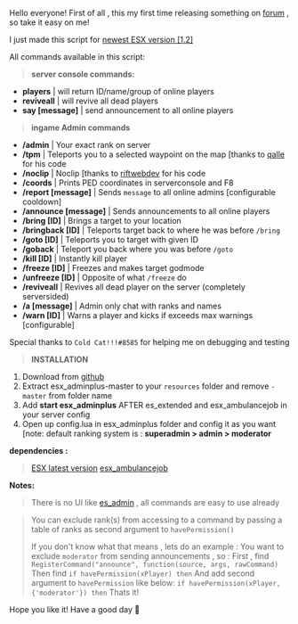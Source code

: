Hello everyone!
First of all , this my first time releasing something on [forum](https://forum.cfx.re/t/esx-1-2-esx-adminplus/1202550?u=ali_exacute) , so take it easy on me!

I just made this script for [newest ESX version [1.2]](https://github.com/ESX-Org/es_extended)

All commands available in this script:

>**server console commands:**
*  **players** | will return ID/name/group of online players
*  **reviveall** | will revive all dead players
*  **say [message]** | send announcement to all online players

>**ingame Admin commands**
* **/admin** | Your exact rank on server
* **/tpm** | Teleports you to a selected waypoint on the map [thanks to [qalle](https://github.com/qalle-fivem/esx_marker) for his code
* **/noclip** | Noclip [thanks to [riftwebdev](https://github.com/riftwebdev) for his code
* **/coords** | Prints PED coordinates in serverconsole and F8
* **/report [message]** | Sends `message` to all online admins [configurable cooldown]
* **/announce [message]** | Sends announcements to all online players
* **/bring [ID]** | Brings a target to your location
* **/bringback [ID]** | Teleports target back to where he was before `/bring`
* **/goto [ID]** | Teleports you to target with given ID
* **/goback** | Teleport you back where you was before `/goto`
* **/kill [ID]** | Instantly kill player
* **/freeze [ID]** | Freezes and makes target godmode
* **/unfreeze [ID]** | Opposite of what `/freeze` do
* **/reviveall** | Revives all dead player on the server (completely serversided)
* **/a [message]** | Admin only chat with ranks and names
* **/warn [ID]** | Warns a player and kicks if exceeds max warnings [configurable]

Special thanks to `Cold Cat!!!#8585` for helping me on debugging and testing

>**INSTALLATION**
1. Download from [github](https://github.com/ali-exacute/esx_adminplus)
2. Extract esx_adminplus-master to your `resources` folder and remove `-master` from folder name
3. Add **start esx_adminplus**  AFTER es_extended and esx_ambulancejob in your server config
4. Open up config.lua in esx_adminplus folder and config it as you want [note: default ranking system is : **superadmin > admin > moderator**

**dependencies :**  
>[ESX latest version](https://github.com/ESX-Org/es_extended)
[esx_ambulancejob](https://github.com/ESX-Org/esx_ambulancejob)

**Notes:**
>There is no UI like [es_admin](https://github.com/kanersps/es_admin) , all commands are easy to use already

> You can exclude rank(s) from accessing to a command by passing a table of ranks as second argument to `havePermission()`
>
>If you don't know what that means , lets do an example :
You want to exclude `moderator` from sending announcements , so :
First , find
```RegisterCommand("announce", function(source, args, rawCommand)```
Then find
```if havePermission(xPlayer) then```
And add second argument to `havePermission` like below:
```if havePermission(xPlayer, {'moderator'}) then```
Thats it! 

Hope you like it!
Have a good day :snail: 
